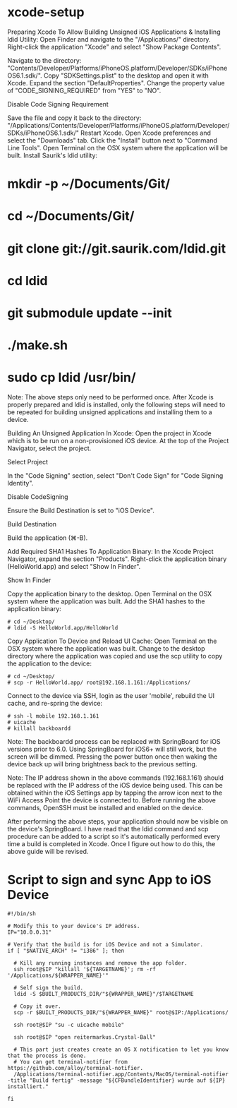 xcode-setup
===========

Preparing Xcode To Allow Building Unsigned iOS Applications & Installing ldid Utility:
Open Finder and navigate to the "/Applications/" directory.
Right-click the application "Xcode" and select "Show Package Contents".



Navigate to the directory:
"Contents/Developer/Platforms/iPhoneOS.platform/Developer/SDKs/iPhoneOS6.1.sdk/".
Copy "SDKSettings.plist" to the desktop and open it with Xcode.
Expand the section "DefaultProperties".
Change the property value of "CODE_SIGNING_REQUIRED" from "YES" to "NO".

Disable Code Signing Requirement

Save the file and copy it back to the directory: "/Applications/Contents/Developer/Platforms/iPhoneOS.platform/Developer/SDKs/iPhoneOS6.1.sdk/"
Restart Xcode.
Open Xcode preferences and select the "Downloads" tab.
Click the "Install" button next to "Command Line Tools".
Open Terminal on the OSX system where the application will be built.
Install Saurik's ldid utility:

# mkdir -p ~/Documents/Git/
# cd ~/Documents/Git/
# git clone git://git.saurik.com/ldid.git
# cd ldid
# git submodule update --init
# ./make.sh
# sudo cp ldid /usr/bin/
Note: The above steps only need to be performed once. After Xcode is properly prepared and ldid is installed, only the following steps will need to be repeated for building unsigned applications and installing them to a device.


Building An Unsigned Application In Xcode:
Open the project in Xcode which is to be run on a non-provisioned iOS device.
At the top of the Project Navigator, select the project.

Select Project

In the "Code Signing" section, select "Don't Code Sign" for "Code Signing Identity".

Disable CodeSigning

Ensure the Build Destination is set to "iOS Device".

Build Destination


Build the application (⌘-B).

Add Required SHA1 Hashes To Application Binary:
In the Xcode Project Navigator, expand the section "Products".
Right-click the application binary (HelloWorld.app) and select "Show In Finder".

Show In Finder

Copy the application binary to the desktop.
Open Terminal on the OSX system where the application was built.
Add the SHA1 hashes to the application binary:

```applescript
# cd ~/Desktop/
# ldid -S HelloWorld.app/HelloWorld
```
Copy Application To Device and Reload UI Cache:
Open Terminal on the OSX system where the application was built.
Change to the desktop directory where the application was copied and use the scp utility to copy the application to the device:
```applescript
# cd ~/Desktop/
# scp -r HelloWorld.app/ root@192.168.1.161:/Applications/
```
Connect to the device via SSH, login as the user 'mobile', rebuild the UI cache, and re-spring the device:
```applescript
# ssh -l mobile 192.168.1.161
# uicache
# killall backboardd
```
Note: The backboardd process can be replaced with SpringBoard for iOS versions prior to 6.0. Using SpringBoard for iOS6+ will still work, but the screen will be dimmed. Pressing the power button once then waking the device back up will bring brightness back to the previous setting.

Note: The IP address shown in the above commands (192.168.1.161) should be replaced with the IP address of the iOS device being used. This can be obtained within the iOS Settings app by tapping the arrow icon next to the WiFi Access Point the device is connected to. Before running the above commands, OpenSSH must be installed and enabled on the device.

After performing the above steps, your application should now be visible on the device's SpringBoard. I have read that the ldid command and scp procedure can be added to a script so it's automatically performed every time a build is completed in Xcode. Once I figure out how to do this, the above guide will be revised.


# Script to sign and sync App to iOS Device


```applescript
#!/bin/sh

# Modify this to your device's IP address.
IP="10.0.0.31"
    
# Verify that the build is for iOS Device and not a Simulator.
if [ "$NATIVE_ARCH" != "i386" ]; then

  # Kill any running instances and remove the app folder.
  ssh root@$IP "killall '${TARGETNAME}'; rm -rf '/Applications/${WRAPPER_NAME}'"

  # Self sign the build.
  ldid -S $BUILT_PRODUCTS_DIR/"${WRAPPER_NAME}"/$TARGETNAME

  # Copy it over.
  scp -r $BUILT_PRODUCTS_DIR/"${WRAPPER_NAME}" root@$IP:/Applications/

  ssh root@$IP "su -c uicache mobile"

  ssh root@$IP "open reitermarkus.Crystal-Ball"

  # This part just creates create an OS X notification to let you know that the process is done.
  # You can get terminal-notifier from https://github.com/alloy/terminal-notifier.
  /Applications/terminal-notifier.app/Contents/MacOS/terminal-notifier -title "Build fertig" -message "${CFBundleIdentifier} wurde auf ${IP} installiert."

fi
```
